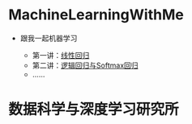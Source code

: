 # MachineLearningWithMe



- 跟我一起机器学习<br>

    - 第一讲：[线性回归](./Lecture_01)
    - 第二讲：[逻辑回归与Softmax回归](./Lecture_02)
    - ……

   
   
# 数据科学与深度学习研究所<br>
